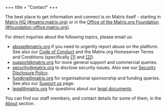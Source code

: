 +++
title = "Contact"
+++

The best place to get information and connect is on Matrix itself - starting in
[Matrix HQ (#matrix:matrix.org)](https://matrix.to/#/#matrix:matrix.org) or in the [Office of the Matrix.org Foundation (#foundation-office:matrix.org)](https://matrix.to/#/#foundation-office:matrix.org).

For direct inquiries about the following topics, please email us:

- [abuse@matrix.org](mailto:abuse@matrix.org) if you need to urgently report
  abuse on the platform. See also our [Code of Conduct](/legal/code-of-conduct/) and the
  Matrix.org Homeserver Terms and Conditions (specifically [[1]](/legal/terms-and-conditions/#6-2-illegal-content)
  and [[2]](https://matrix.org/legal/terms-and-conditions/#1-4-breach-of-terms)).
- [support@matrix.org](mailto:support@matrix.org) for more general support and
  commercial queries.
- [security@matrix.org](mailto:security@matrix.org) to disclose security issues.
  Also see our [Security Disclosure Policy](/security-disclosure-policy/).
- [funding@matrix.org](mailto:funding@matrix.org) for organisational sponsorship and funding
  queries. See also our [Support us](/support) page.
- [legal@matrix.org](mailto:legal@matrix.org) for questions about our [legal documents](https://matrix.org/legal/).

You can find our staff members, and contact details for some of them, in the [About](/about/) section.
